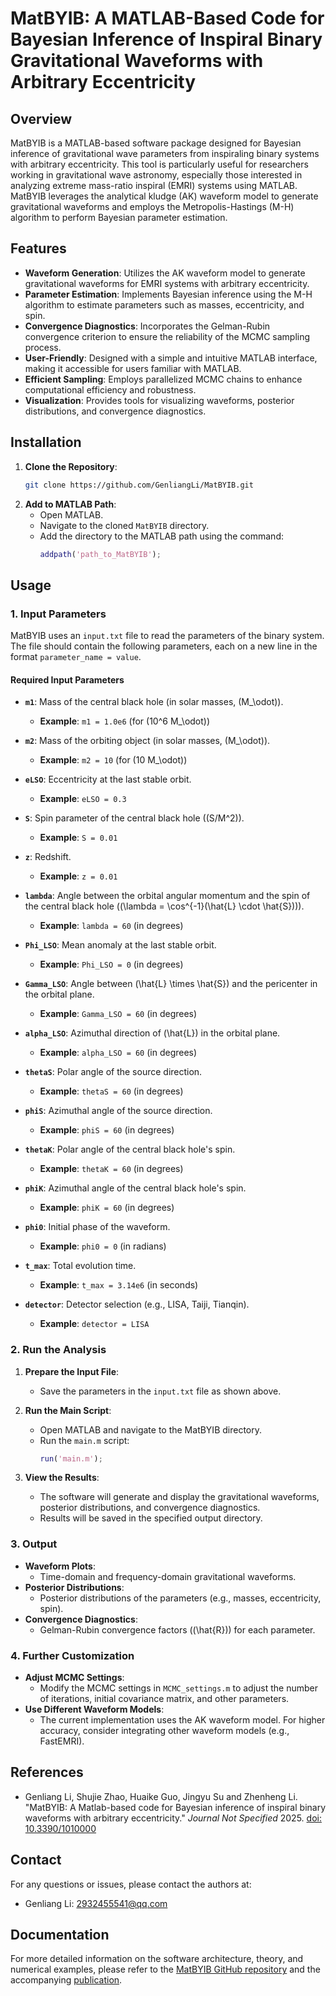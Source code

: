 # MatBYIB: A MATLAB-Based Code for Bayesian Inference of Inspiral Binary Gravitational Waveforms with Arbitrary Eccentricity

## Overview
MatBYIB is a MATLAB-based software package designed for Bayesian inference of gravitational wave parameters from inspiraling binary systems with arbitrary eccentricity. This tool is particularly useful for researchers working in gravitational wave astronomy, especially those interested in analyzing extreme mass-ratio inspiral (EMRI) systems using MATLAB. MatBYIB leverages the analytical kludge (AK) waveform model to generate gravitational waveforms and employs the Metropolis-Hastings (M-H) algorithm to perform Bayesian parameter estimation.

## Features
- **Waveform Generation**: Utilizes the AK waveform model to generate gravitational waveforms for EMRI systems with arbitrary eccentricity.
- **Parameter Estimation**: Implements Bayesian inference using the M-H algorithm to estimate parameters such as masses, eccentricity, and spin.
- **Convergence Diagnostics**: Incorporates the Gelman-Rubin convergence criterion to ensure the reliability of the MCMC sampling process.
- **User-Friendly**: Designed with a simple and intuitive MATLAB interface, making it accessible for users familiar with MATLAB.
- **Efficient Sampling**: Employs parallelized MCMC chains to enhance computational efficiency and robustness.
- **Visualization**: Provides tools for visualizing waveforms, posterior distributions, and convergence diagnostics.

## Installation
1. **Clone the Repository**:
   ```bash
   git clone https://github.com/GenliangLi/MatBYIB.git
   ```
2. **Add to MATLAB Path**:
   - Open MATLAB.
   - Navigate to the cloned `MatBYIB` directory.
   - Add the directory to the MATLAB path using the command:
     ```matlab
     addpath('path_to_MatBYIB');
     ```

## Usage

### 1. **Input Parameters**
MatBYIB uses an `input.txt` file to read the parameters of the binary system. The file should contain the following parameters, each on a new line in the format `parameter_name = value`.

#### **Required Input Parameters**
- **`m1`**: Mass of the central black hole (in solar masses, \(M_\odot\)).
  - **Example**: `m1 = 1.0e6` (for \(10^6 M_\odot\))

- **`m2`**: Mass of the orbiting object (in solar masses, \(M_\odot\)).
  - **Example**: `m2 = 10` (for \(10 M_\odot\))

- **`eLSO`**: Eccentricity at the last stable orbit.
  - **Example**: `eLSO = 0.3`

- **`S`**: Spin parameter of the central black hole (\(S/M^2\)).
  - **Example**: `S = 0.01`

- **`z`**: Redshift.
  - **Example**: `z = 0.01`

- **`lambda`**: Angle between the orbital angular momentum and the spin of the central black hole (\(\lambda = \cos^{-1}(\hat{L} \cdot \hat{S})\)).
  - **Example**: `lambda = 60` (in degrees)

- **`Phi_LSO`**: Mean anomaly at the last stable orbit.
  - **Example**: `Phi_LSO = 0` (in degrees)

- **`Gamma_LSO`**: Angle between \(\hat{L} \times \hat{S}\) and the pericenter in the orbital plane.
  - **Example**: `Gamma_LSO = 60` (in degrees)

- **`alpha_LSO`**: Azimuthal direction of \(\hat{L}\) in the orbital plane.
  - **Example**: `alpha_LSO = 60` (in degrees)

- **`thetaS`**: Polar angle of the source direction.
  - **Example**: `thetaS = 60` (in degrees)

- **`phiS`**: Azimuthal angle of the source direction.
  - **Example**: `phiS = 60` (in degrees)

- **`thetaK`**: Polar angle of the central black hole's spin.
  - **Example**: `thetaK = 60` (in degrees)

- **`phiK`**: Azimuthal angle of the central black hole's spin.
  - **Example**: `phiK = 60` (in degrees)

- **`phi0`**: Initial phase of the waveform.
  - **Example**: `phi0 = 0` (in radians)

- **`t_max`**: Total evolution time.
  - **Example**: `t_max = 3.14e6` (in seconds)

- **`detector`**: Detector selection (e.g., LISA, Taiji, Tianqin).
  - **Example**: `detector = LISA`

### 2. **Run the Analysis**
1. **Prepare the Input File**:
   - Save the parameters in the `input.txt` file as shown above.

2. **Run the Main Script**:
   - Open MATLAB and navigate to the MatBYIB directory.
   - Run the `main.m` script:
     ```matlab
     run('main.m');
     ```

3. **View the Results**:
   - The software will generate and display the gravitational waveforms, posterior distributions, and convergence diagnostics.
   - Results will be saved in the specified output directory.

### 3. **Output**
- **Waveform Plots**:
  - Time-domain and frequency-domain gravitational waveforms.
- **Posterior Distributions**:
  - Posterior distributions of the parameters (e.g., masses, eccentricity, spin).
- **Convergence Diagnostics**:
  - Gelman-Rubin convergence factors (\(\hat{R}\)) for each parameter.

### 4. **Further Customization**
- **Adjust MCMC Settings**:
  - Modify the MCMC settings in `MCMC_settings.m` to adjust the number of iterations, initial covariance matrix, and other parameters.
- **Use Different Waveform Models**:
  - The current implementation uses the AK waveform model. For higher accuracy, consider integrating other waveform models (e.g., FastEMRI).

## References
- Genliang Li, Shujie Zhao, Huaike Guo, Jingyu Su and Zhenheng Li. "MatBYIB: A Matlab-based code for Bayesian inference of inspiral binary waveforms with arbitrary eccentricity." *Journal Not Specified* 2025. [doi: 10.3390/1010000](https://doi.org/10.3390/1010000)


## Contact
For any questions or issues, please contact the authors at:
- Genliang Li: 2932455541@qq.com

## Documentation
For more detailed information on the software architecture, theory, and numerical examples, please refer to the [MatBYIB GitHub repository](https://github.com/GenliangLi/MatBYIB) and the accompanying [publication](https://doi.org/10.3390/1010000).

